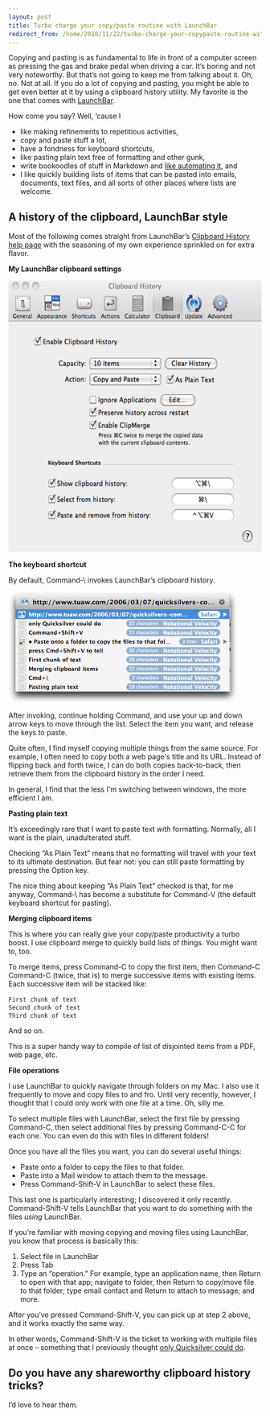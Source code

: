 ```yaml
---
layout: post
title: Turbo charge your copy/paste routine with LaunchBar
redirect_from: /home/2010/11/22/turbo-charge-your-copypaste-routine-with-launchbar/index.html
---
```

<p>Copying and pasting is as fundamental to life in front of a computer screen as pressing the gas and brake pedal when driving a car.  It’s boring and not very noteworthy. But that’s not going to keep me from talking about it. Oh, no. Not at all.
If you do a lot of copying and pasting, you might be able to get even better at it by using a clipboard history utility. My favorite is the one that comes with <a href="http://www.obdev.at/products/launchbar/index.html">LaunchBar</a>.</p>
<p>How come you say? Well, ‘cause I</p>
<ul>
<li>like making refinements to repetitious activities,</li>
<li>copy and paste stuff a lot,</li>
<li>have a fondness for keyboard shortcuts,</li>
<li>like pasting plain text free of formatting and other gunk,</li>
<li>write bookoodles of stuff in Markdown and <a href="http://www.practicallyefficient.com/2010/07/13/using-textexpander-and-notational-velocity-for-fast-efficient-writing/">like automating it</a>, and</li>
<li>I like quickly building lists of items that can be pasted into emails, documents, text files, and all sorts of other places where lists are welcome.</li>
</ul>
<h2 id="ahistoryoftheclipboardlaunchbarstyle">A history of the clipboard, LaunchBar style</h2>
<p>Most of the following comes straight from LaunchBar’s <a href="http://www.obdev.at/resources/launchbar/help/ClipboardHistory.html">Clipboard History help page</a> with the seasoning of my own experience sprinkled on for extra flavor.</p>
<p><strong>My LaunchBar clipboard settings</strong></p>
<p><a href="/img/LaunchBar-clipboard-history-pe.png"><img class="aligncenter size-full wp-image-2148" title="LaunchBar-clipboard-history-pe" src="/img/LaunchBar-clipboard-history-pe.png" alt="" width="558" height="540" /></a></p>
<p><strong>The keyboard shortcut</strong></p>
<p>By default, Command-\ invokes LaunchBar’s clipboard history.</p>
<p><a href="/img/LaunchBar-clipboard-history-pe-1.png"><img class="aligncenter size-full wp-image-2149" title="LaunchBar-clipboard-history-pe-1" src="/img/LaunchBar-clipboard-history-pe-1.png" alt="" width="455" height="221" /></a></p>
<p>After invoking, continue holding Command, and use your up and down arrow keys to move through the list. Select the item you want, and release the keys to paste.</p>
<p>Quite often, I find myself copying multiple things from the same source. For example, I often need to copy both a web page's title and its URL. Instead of flipping back and forth twice, I can do both copies back-to-back, then retrieve them from the clipboard history in the order I need.</p>
<p>In general, I find that the less I'm switching between windows, the more efficient I am.</p>
<p><strong>Pasting plain text</strong></p>
<p>It’s exceedingly rare that I want to paste text <em>with</em> formatting. Normally, all I want is the plain, unadulterated stuff.</p>
<p>Checking “As Plain Text” means that no formatting will travel with your text to its ultimate destination. But fear not: you can still paste formatting by pressing the Option key.</p>
<p>The nice thing about keeping “As Plain Text” checked is that, for me anyway, Command-\ has become a substitute for Command-V (the default keyboard shortcut for pasting).</p>
<p><strong>Merging clipboard items</strong></p>
<p>This is where you can really give your copy/paste productivity a turbo boost.  I use clipboard merge to quickly build lists of things. You might want to, too.</p>
<p>To merge items, press Command-C to copy the first item, then Command-C Command-C (twice, that is) to merge successive items with existing items. Each successive item will be stacked like:</p>
<pre><code>First chunk of text
Second chunk of text
Third chunk of text</code></pre>
<p>And so on.</p>
<p>This is a super handy way to compile of list of disjointed items from a PDF, web page, etc.</p>
<p><strong>File operations</strong></p>
<p>I use LaunchBar to quickly navigate through folders on my Mac. I also use it frequently to move and copy files to and fro.  Until very recently, however, I thought that I could only work with one file at a time. Oh, silly me.</p>
<p>To select multiple files with LaunchBar, select the first file by pressing Command-C, then select additional files by pressing Command-C-C for each one. You can even do this with files in different folders!</p>
<p>Once you have all the files you want, you can do several useful things:</p>
<ul>
<li>Paste onto a folder to copy the files to that folder.</li>
<li>Paste into a Mail window to attach them to the message.</li>
<li>Press Command-Shift-V in LaunchBar to select these files.</li>
</ul>
<p>This last one is particularly interesting; I discovered it only recently. Command-Shift-V tells LaunchBar that you want to do something with the files <em>using</em> LaunchBar.</p>
<p>If you’re familiar with moving copying and moving files using LaunchBar, you know that process is basically this:</p>
<ol>
<li>Select file in LaunchBar</li>
<li>Press Tab</li>
<li>Type an “operation.” For example, type an application name, then Return to open with that app; navigate to folder, then Return to copy/move file to that folder; type email contact and Return to attach to message; and more.</li>
</ol>
<p>After you’ve pressed Command-Shift-V, you can pick up at step 2 above, and it works exactly the same way.</p>
<p>In other words, Command-Shift-V is the ticket to working with multiple files at once – something that I previously thought <a href="http://www.tuaw.com/2006/03/07/quicksilvers-comma-trick/">only Quicksilver could do</a>.</p>
<h2 id="doyouhaveanyshareworthyclipboardhistorytricks">Do you have any shareworthy clipboard history tricks?</h2>
<p>I’d love to hear them.</p>

